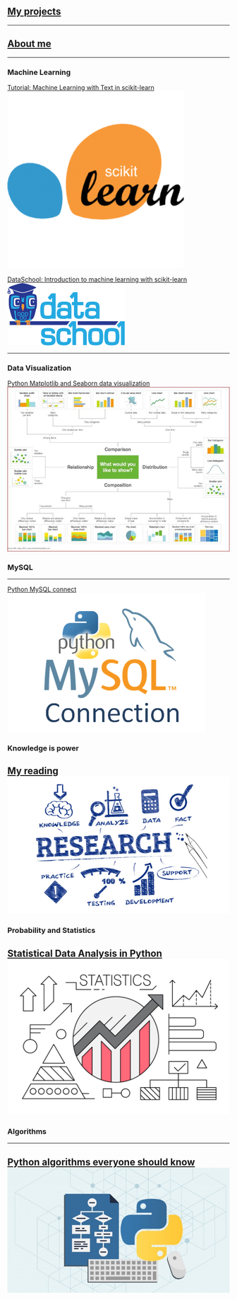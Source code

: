 <!-- Global Site Tag (gtag.js) - Google Analytics -->
<script async src="https://www.googletagmanager.com/gtag/js?id=UA-139577212-1"></script>
<script>
  window.dataLayer = window.dataLayer || [];
  function gtag(){dataLayer.push(arguments);}
  gtag('js', new Date());

  gtag('config', 'UA-139577212-1');
</script>
## [My projects](https://khaychuk.github.io/page_template/ "My Projects")
*** 
## [About me](https://khaychuk.github.io/page_template/ "About")
*** 

### Machine Learning

[Tutorial: Machine Learning with Text in scikit-learn](https://khaychuk.github.io/pycon-2016-tutorial-youtube/)
<img src="images/Youtube_tutorial.jpg?raw=true"/>

[DataSchool: Introduction to machine learning with scikit-learn](https://khaychuk.github.io/scikit-learn-videos/)
<img src="images/data_school.jpg?raw=true"/>

---
### Data Visualization
[Python Matplotlib and Seaborn data visualization](/sample_page.md)
<img src="images/visual.jpeg?raw=true"/>




### MySQL
---
[Python MySQL connect](http://example.com/)
<img src="images/sql.jpg?raw=true"/>

### Knowledge is power
[My reading](/sample_page.md)
<img src="images/Research.jpg?raw=true"/>
---

### Probability and Statistics
[Statistical Data Analysis in Python](https://khaychuk.github.io/Statistical-analysis-python-tutorial/.)
<img src="images/stats.jpg?raw=true"/>
---

### Algorithms
---
[Python algorithms everyone should know](https://khaychuk.github.io/Python_algorithm/)
<img src="images/algorithms.jpg?raw=true"/>
---

